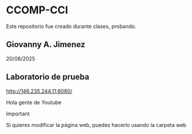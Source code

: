 # CCOMP-CCI

Este repositorio fue creado durante clases, probando.

## Giovanny A. Jimenez

20/08/2025

## Laboratorio de prueba

http://146.235.244.11:8080/

Hola gente de Youtube

> [!IMPORTANT]
> Si quieres modificar la página web, puedes hacerlo usando la carpeta web
